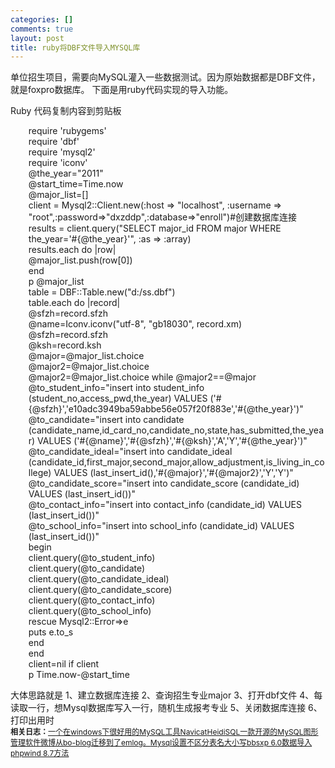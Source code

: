 ```yaml
--- 
categories: []
comments: true
layout: post
title: ruby将DBF文件导入MYSQL库
---
```

单位招生项目，需要向MySQL灌入一些数据测试。因为原始数据都是DBF文件，就是foxpro数据库。
下面是用ruby代码实现的导入功能。
<div class="codeText">
<div class="codeHead">
<span class="lantxt">Ruby 代码</span><span class="copyCodeText" onclick="copyIdText('code_5393');" style="cursor:pointer;">复制内容到剪贴板</span>
</div>
<div id="code_5393">
<ol class="dp-rb" style="border-bottom:0px;border-left:0px;list-style-type:none;margin-left:5px;border-top:0px;border-right:0px;">
<li class="alt"><span><span>require </span><span class="string">'rubygems'</span><span>  </span></span></li>
    <li>
<span>require </span><span class="string">'dbf'</span><span>  </span>
</li>
    <li class="alt">
<span>require </span><span class="string">'mysql2'</span><span>  </span>
</li>
    <li>
<span>require </span><span class="string">'iconv'</span><span>  </span>
</li>
    <li class="alt">
<span class="variable">@the_year</span><span>=</span><span class="string">"2011"</span><span>  </span>
</li>
    <li>
<span class="variable">@start_time</span><span>=</span><span class="builtin">Time</span><span>.now   </span>
</li>
    <li class="alt">
<span class="variable">@major_list</span><span>=[]   </span>
</li>
    <li>
<span>client = Mysql2::Client.</span><span class="keyword">new</span><span>(</span><span class="symbol">:host</span><span> => </span><span class="string">"localhost"</span><span>, </span><span class="symbol">:username</span><span> => </span><span class="string">"root"</span><span>,</span><span class="symbol">:password</span><span>=></span><span class="string">"dxzddp"</span><span>,</span><span class="symbol">:database</span><span>=></span><span class="string">"enroll"</span><span>)</span><span class="comment">#创建数据库连接 </span><span>  </span>
</li>
    <li class="alt">
<span>results = client.query(</span><span class="string">"SELECT major_id FROM major WHERE the_year='#{@the_year}'"</span><span>, </span><span class="symbol">:as</span><span> => </span><span class="symbol">:array</span><span>)   </span>
</li>
    <li>
<span>results.</span><span class="keyword">each</span><span> </span><span class="keyword">do</span><span> |row|   </span>
</li>
    <li class="alt">
<span>  </span><span class="variable">@major_list</span><span>.push(row[0])   </span>
</li>
    <li>
<span class="keyword">end</span><span>  </span>
</li>
    <li class="alt">
<span>p </span><span class="variable">@major_list</span><span>  </span>
</li>
    <li>
<span>table = DBF::Table.</span><span class="keyword">new</span><span>(</span><span class="string">"d:/ss.dbf"</span><span>)   </span>
</li>
    <li class="alt">
<span>  table.</span><span class="keyword">each</span><span> </span><span class="keyword">do</span><span> |record|   </span>
</li>
    <li>
<span>      </span><span class="variable">@sfzh</span><span>=record.sfzh   </span>
</li>
    <li class="alt">
<span>      </span><span class="variable">@name</span><span>=Iconv.iconv(</span><span class="string">"utf-8"</span><span>, </span><span class="string">"gb18030"</span><span>, record.xm)   </span>
</li>
    <li>
<span>      </span><span class="variable">@sfzh</span><span>=record.sfzh   </span>
</li>
    <li class="alt">
<span>      </span><span class="variable">@ksh</span><span>=record.ksh   </span>
</li>
    <li>
<span>      </span><span class="variable">@major</span><span>=</span><span class="variable">@major_list</span><span>.choice   </span>
</li>
    <li class="alt">
<span>      </span><span class="variable">@major2</span><span>=</span><span class="variable">@major_list</span><span>.choice   </span>
</li>
    <li>
<span>      </span><span class="variable">@major2</span><span>=</span><span class="variable">@major_list</span><span>.choice </span><span class="keyword">while</span><span> </span><span class="variable">@major2</span><span>==</span><span class="variable">@major</span><span>  </span>
</li>
    <li class="alt">
<span>      </span><span class="variable">@to_student_info</span><span>=</span><span class="string">"insert into student_info (student_no,access_pwd,the_year) VALUES ('#{@sfzh}','e10adc3949ba59abbe56e057f20f883e','#{@the_year}')"</span><span>  </span>
</li>
    <li>
<span>      </span><span class="variable">@to_candidate</span><span>=</span><span class="string">"insert into candidate (candidate_name,id_card_no,candidate_no,state,has_submitted,the_year) VALUES ('#{@name}','#{@sfzh}','#{@ksh}','A','Y','#{@the_year}')"</span><span>  </span>
</li>
    <li class="alt">
<span>      </span><span class="variable">@to_candidate_ideal</span><span>=</span><span class="string">"insert into candidate_ideal (candidate_id,first_major,second_major,allow_adjustment,is_living_in_college) VALUES (last_insert_id(),'#{@major}','#{@major2}','Y','Y')"</span><span>  </span>
</li>
    <li>
<span>      </span><span class="variable">@to_candidate_score</span><span>=</span><span class="string">"insert into candidate_score (candidate_id) VALUES (last_insert_id())"</span><span>  </span>
</li>
    <li class="alt">
<span>      </span><span class="variable">@to_contact_info</span><span>=</span><span class="string">"insert into contact_info (candidate_id) VALUES (last_insert_id())"</span><span>  </span>
</li>
    <li>
<span>      </span><span class="variable">@to_school_info</span><span>=</span><span class="string">"insert into school_info (candidate_id) VALUES (last_insert_id())"</span><span>  </span>
</li>
    <li class="alt">
<span>      </span><span class="keyword">begin</span><span>  </span>
</li>
    <li>
<span>      client.query(</span><span class="variable">@to_student_info</span><span>)   </span>
</li>
    <li class="alt">
<span>      client.query(</span><span class="variable">@to_candidate</span><span>)   </span>
</li>
    <li>
<span>      client.query(</span><span class="variable">@to_candidate_ideal</span><span>)   </span>
</li>
    <li class="alt">
<span>      client.query(</span><span class="variable">@to_candidate_score</span><span>)   </span>
</li>
    <li>
<span>      client.query(</span><span class="variable">@to_contact_info</span><span>)   </span>
</li>
    <li class="alt">
<span>      client.query(</span><span class="variable">@to_school_info</span><span>)   </span>
</li>
    <li>
<span>      </span><span class="keyword">rescue</span><span> Mysql2::Error=>e   </span>
</li>
    <li class="alt"><span>          puts e.to_s   </span></li>
    <li>
<span>  </span><span class="keyword">end</span><span>  </span>
</li>
    <li class="alt">
<span class="keyword">end</span><span>  </span>
</li>
    <li>
<span>client=</span><span class="keyword">nil</span><span> </span><span class="keyword">if</span><span> client   </span>
</li>
    <li class="alt">
<span>p </span><span class="builtin">Time</span><span>.now-</span><span class="variable">@start_time</span><span>  </span>
</li>
</ol>
</div>
<link rel="stylesheet" type="text/css" href="http://www.xinlogs.com/editor/fckeditor/editor/plugins/insertcode/insertcode.css">
<script language="javascript" src="http://www.xinlogs.com/editor/fckeditor/editor/plugins/insertcode/excute.js" type="text/javascript"></script>
</div>
大体思路就是
1、建立数据库连接
2、查询招生专业major
3、打开dbf文件
4、每读取一行，想Mysql数据库写入一行，随机生成报考专业
5、关闭数据库连接
6、打印出用时<div id="related_log" style="font-size:12px">
<b>相关日志：</b><a href="http://xinlogs.com/post/22">一个在windows下很好用的MySQL工具Navicat</a><a href="http://xinlogs.com/HeidiSQL">HeidiSQL一款开源的MySQL图形管理软件</a><a href="http://xinlogs.com/bo-blog-to-emlog">微博从bo-blog迁移到了emlog。</a><a href="http://xinlogs.com/post/112">Mysql设置不区分表名大小写</a><a href="http://xinlogs.com/bbsxp6-to-phpwind8">bbsxp 6.0数据导入phpwind 8.7方法</a>
</div>
